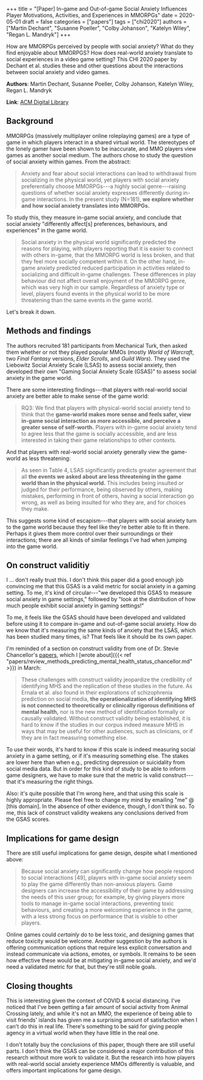 +++
title = "[Paper] In-game and Out-of-game Social Anxiety Influences Player Motivations, Activities, and Experiences in MMORPGs"
date = 2020-05-01
draft = false
categories = ["papers"]
tags = ["chi2020"]
authors = ["Martin Dechant", "Susanne Poeller", "Colby Johanson", "Katelyn Wiley", "Regan L. Mandryk"]
+++

How are MMORPGs perceived by people with social anxiety? What do they find enjoyable about MMORPGS? How does real-world anxiety translate to social experiences in a video game setting? This CHI 2020 paper by Dechant et al. studies these and other questions about the interactions between social anxiety and video games.


<!--more-->

**Authors**: Martin Dechant, Susanne Poeller, Colby Johanson, Katelyn Wiley, Regan L. Mandryk

**Link**: [ACM Digital Library](https://dl.acm.org/doi/abs/10.1145/3313831.3376734)

## Background
MMORPGs (massively multiplayer online roleplaying games) are a type of game in which players interact in a shared virtual world. The stereotypes of the lonely gamer have been shown to be inaccurate, and MMO players view games as another social medium. The authors chose to study the question of social anxiety within games. From the abstract:

> Anxiety and fear about social interactions can lead to withdrawal from socializing in the physical world, yet players with social anxiety preferentially choose MMORPGs---a highly social genre---raising questions of whether social anxiety expresses differently during in-game interactions. In the present study (N=181), **we explore whether and how social anxiety translates into MMORPGs.** 

To study this, they measure in-game social anxiety, and conclude that social anxiety "differently affect[s] preferences, behaviours, and experiences" in the game world.

> Social anxiety in the physical world significantly predicted the reasons for playing, with players reporting that it is easier to connect with others in-game, that the MMORPG world is less broken, and that they feel more socially competent within it. On the other hand, in-game anxiety predicted reduced participation in activities related to socializing and difficult in-game challenges. These differences in play behaviour did not affect overall enjoyment of the MMORPG genre, which was very high in our sample. Regardless of anxiety type or level, players found events in the physical world to be more threatening than the same events in the game world.

Let's break it down.


## Methods and findings
The authors recruited 181 participants from Mechanical Turk, then asked them whether or not they played popular MMOs (mostly *World of Warcraft*, two *Final Fantasy* versions, *Elder Scrolls*, and *Guild Wars*). They used the Liebowitz Social Anxiety Scale (LSAS) to assess social anxiety, then developed their own "Gaming Social Anxiety Scale (GSAS)" to assess social anxiety in the game world.

There are some interesting findings---that players with real-world social anxiety are better able to make sense of the game world:

> RQ3: We find that players with physical-world social anxiety tend to think that the **game-world makes more sense and feels safer, view in-game social interaction as more accessible, and perceive a greater sense of self-worth.** Players with in-game social anxiety tend to agree less that the game is socially accessible, and are less interested in taking their game relationships to other contexts.

And that players with real-world social anxiety generally view the game-world as less threatening:

> As seen in Table 4, LSAS significantly predicts greater agreement that all **the events we asked about are less threatening in the game world than in the physical world.** This includes being insulted or judged for their performance, being observed by others, making mistakes, performing in front of others, having a social interaction go wrong, as well as being insulted for who they are, and for choices they make.

This suggests some kind of escapism---that players with social anxiety turn to the game world because they feel like they're better able to fit in there. Perhaps it gives them more control over their surroundings or their interactions; there are all kinds of similar feelings I've had when jumping into the game world.


## On construct validitiy
I ... don't really trust this. I don't think this paper did a good enough job convincing me that this GSAS is a valid metric for social anxiety in a gaming setting. To me, it's kind of circular---"we developed this GSAS to measure social anxiety in game settings," followed by "look at the distribution of how much people exhibit social anxiety in gaming settings!"

To me, it feels like the GSAS should have been developed and validated before using it to compare in-game and out-of-game social anxiety. How do we know that it's measuring the same kinds of anxiety that the LSAS, which has been studied many times, is? That feels like it should be its own paper.

I'm reminded of a section on construct validity from one of Dr. Stevie Chancellor's [papers](https://www.nature.com/articles/s41746-020-0233-7), which I [wrote about]({{< ref "papers/review_methods_predicting_mental_health_status_chancellor.md" >}}) in March:

> These challenges with construct validity jeopardize the credibility of identifying MHS and the replication of these studies in the future. As Ernala et al. also found in their explorations of schizophrenia prediction on social media, **the operationalization of identifying MHS is not connected to theoretically or clinically rigorous definitions of mental health,** nor is the new method of identification formally or causally validated. Without construct validity being established, it is hard to know if the studies in our corpus indeed measure MHS in ways that may be useful for other audiences, such as clinicians, or if they are in fact measuring something else. 

To use their words, it's hard to know if this scale is indeed measuring social anxiety in a game setting, or if it's measuring something else. The stakes are lower here than when e.g., predicting depression or suicidality from social media data. But in order for this kind of study to be able to inform game designers, we have to make sure that the metric is valid construct---that it's measuring the right things.

Also: it's quite possible that I'm wrong here, and that using this scale is highly appropriate. Please feel free to change my mind by emailing "me" @ [this domain]. In the absence of other evidence, though, I don't think so. To me, this lack of construct validity weakens any conclusions derived from the GSAS scores.


## Implications for game design
There are still useful implications for game design, despite what I mentioned above:

> Because social anxiety can significantly change how people respond to social interactions [49], players with in-game social anxiety seem to play the game differently than non-anxious players. Game designers can increase the accessibility of their game by addressing the needs of this user group; for example, by giving players more tools to manage in-game social interactions, preventing toxic behaviours, and creating a more welcoming experience in the game, with a less strong focus on performance that is visible to other players.

Online games could *certainly* do to be less toxic, and designing games that reduce toxicity would be welcome. Another suggestion by the authors is offering communication options that require less explicit conversation and instead communicate via actions, emotes, or symbols. It remains to be seen how effective these would be at mitigating in-game social anxiety, and we'd need a validated metric for that, but they're still noble goals.


## Closing thoughts
This is interesting given the context of COVID & social distancing. I've noticed that I've been getting a fair amount of social activity from Animal Crossing lately, and while it's not an MMO, the experience of being able to visit friends' islands has given me a surprising amount of satisfaction when I can't do this in real life. There's something to be said for giving people agency in a virtual world when they have little in the real one.

I don't totally buy the conclusions of this paper, though there are still useful parts. I don't think the GSAS can be considered a major contribution of this research without more work to validate it. But the research into how players with real-world social anxiety experience MMOs differently is valuable, and offers important implications for game design.

